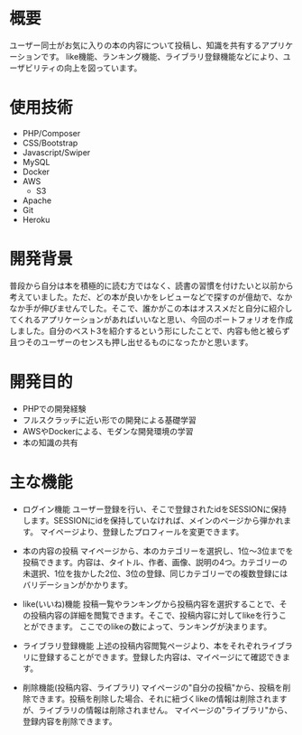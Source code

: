 # 概要
ユーザー同士がお気に入りの本の内容について投稿し、知識を共有するアプリケーションです。
like機能、ランキング機能、ライブラリ登録機能などにより、ユーザビリティの向上を図っています。

# 使用技術
- PHP/Composer
- CSS/Bootstrap
- Javascript/Swiper
- MySQL
- Docker
- AWS
  - S3
- Apache
- Git
- Heroku

# 開発背景
普段から自分は本を積極的に読む方ではなく、読書の習慣を付けたいと以前から考えていました。ただ、どの本が良いかをレビューなどで探すのが億劫で、なかなか手が伸びませんでした。そこで、誰かがこの本はオススメだと自分に紹介してくれるアプリケーションがあればいいなと思い、今回のポートフォリオを作成しました。自分のベスト3を紹介するという形にしたことで、内容も他と被らず且つそのユーザーのセンスも押し出せるものになったかと思います。

# 開発目的
- PHPでの開発経験
- フルスクラッチに近い形での開発による基礎学習
- AWSやDockerによる、モダンな開発環境の学習
- 本の知識の共有

# 主な機能
- ログイン機能
  ユーザー登録を行い、そこで登録されたidをSESSIONに保持します。SESSIONにidを保持していなければ、メインのページから弾かれます。
  マイページより、登録したプロフィールを変更できます。

- 本の内容の投稿
  マイページから、本のカテゴリーを選択し、1位～3位までを投稿できます。内容は、タイトル、作者、画像、説明の4つ。カテゴリーの未選択、1位を抜かした2位、3位の登録、同じカテゴリーでの複数登録にはバリデーションがかかります。

- like(いいね)機能
  投稿一覧やランキングから投稿内容を選択することで、その投稿内容の詳細を閲覧できます。そこで、投稿内容に対してlikeを行うことができます。
  ここでのlikeの数によって、ランキングが決まります。

- ライブラリ登録機能
  上述の投稿内容閲覧ページより、本をそれぞれライブラリに登録することができます。登録した内容は、マイページにて確認できます。

- 削除機能(投稿内容、ライブラリ)
  マイページの"自分の投稿"から、投稿を削除できます。投稿を削除した場合、それに紐づくlikeの情報は削除されますが、ライブラリの情報は削除されません。
  マイページの"ライブラリ"から、登録内容を削除できます。